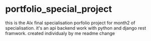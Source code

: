 # portfolio_special_project
this is the Alx final specialisation porfolio project for month2 of specialisation. it's an api backend work with python and django rest framwork. created individualy by me 
readme change